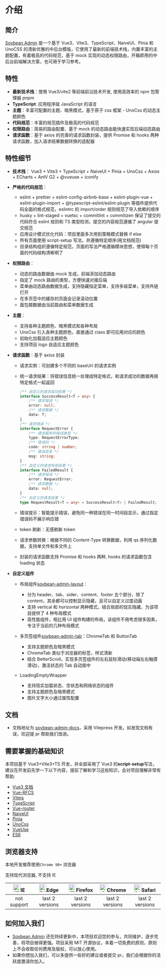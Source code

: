 # 介绍

## 简介

[Soybean Admin](https://github.com/honghuangdc/soybean-admin) 是一个基于 Vue3、Vite3、TypeScript、NaiveUI、Pinia 和 UnoCSS 的清新优雅的中后台模版，它使用了最新的前端技术栈，内置丰富的主题配置，有着极高的代码规范，基于 mock 实现的动态权限路由，开箱即用的中后台前端解决方案，也可用于学习参考。

## 特性

- **最新技术栈**：使用 Vue3/vite2 等前端前沿技术开发, 使用高效率的 npm 包管理器 pnpm
- **TypeScript**: 应用程序级 JavaScript 的语言
- **主题**：丰富可配置的主题、暗黑模式，基于原子 css 框架 - UnoCss 的动态主题颜色
- **代码规范**：丰富的规范插件及极高的代码规范
- **权限路由**：简易的路由配置、基于 mock 的动态路由能快速实现后端动态路由
- **请求函数**：基于 axios 的完善的请求函数封装，提供 Promise 和 hooks 两种请求函数，加入请求结果数据转换的适配器

## 特性细节

- **技术栈**： Vue3 + Vite3 + TypeScript + NaiveUI + Pinia + UnoCss + Axios + ECharts + AntV G2 + @vueuse + iconify

- **严格的代码规范**：

  - eslint + prettier + eslint-config-airbnb-base + eslint-plugin-vue + eslint-plugin-import + @typescript-eslint/eslint-plugin 等插件提供代码全面的格式规范，eslintrc 的 import/order 规则规范了导入依赖的顺序
  - husky + lint-staged + vuetsc + commitlint + commitizen 保证了提交的代码符合 eslint 规则和 TS 类型检测，提交的内容规范遵循了 angular 提交规范
  - 应用设计模式优化代码：项目里面多次用到策略模式替换 if else
  - 所有页面使用 script-setup 写法，并遵循特定顺序(用文档规范)
  - 目录结构组织遵循特定规范，页面的写法严格遵循模块思想，使得每个页面的代码结构清晰明了

- **权限路由**：

  - 动态的路由数据由 mock 生成，前端添加动态路由
  - 指定了 mock 路由的类型，方便快速对接后端
  - 菜单由动态路由数据生成，支持隐藏指定菜单，支持多级菜单，支持外链打开
  - 在多页签中的缓存的页面会记录滚动位置
  - 面包屑数据由当前路由和菜单数据生成

- **主题**：

  - 支持各种主题颜色、暗黑模式和各种布局
  - UnoCss 引入各种主题颜色，直接通过 class 即可应用对应的颜色
  - 初始化加载适应主题颜色
  - 支持项目 logo 自适应主题颜色

- **请求函数**：基于 axios 封装

  - 请求实例：可创建多个不同的 baseUrl 的请求实例

  - 统一请求结果：将错误信息统一处理成特定格式，和请求成功的数据再按特定格式一起返回

    ```typescript
    /** 自定义的请求成功结果 */
    interface SuccessResult<T = any> {
    	/** 请求错误 */
    	error: null;
    	/** 请求数据 */
    	data: T;
    }
    /** 请求错误 */
    interface RequestError {
    	/** 请求服务的错误类型 */
    	type: RequestErrorType;
    	/** 错误码 */
    	code: string | number;
    	/** 错误信息 */
    	msg: string;
    }
    /** 自定义的请求失败结果 */
    interface FailedResult {
    	/** 请求错误 */
    	error: RequestError;
    	/** 请求数据 */
    	data: null;
    }
    /** 自定义的请求结果 */
    type RequestResult<T = any> = SuccessResult<T> | FailedResult;
    ```

  - 错误提示：智能提示错误，避免同一种错误在同一时间段显示，通过指定错误码不展示响应错

  - token 刷新：无感刷新 token

  - 请求参数转换：根据不同的 Content-Type 转换数据，利用 qs 序列化数据，支持单文件和多文件上

  - 封装的请求函数支持 Promise 和 hooks 两种, hooks 的请求函数包含 loading 状态

- **自定义组件**

  - 布局组件[soybean-admin-layout](https://github.com/honghuangdc/soybean-admin-layout)：

    - 分为 header、tab、sider、content、footer 五个部分，除了 content，其余都可以控制显示隐藏，且可以自定义过度动画
    - 支持 vertical 和 horizontal 两种模式，结合局部的现实隐藏，为该项目提供了 4 种布局模式
    - 高性能组件，相比用 UI 组件构建的布局，该组件不用考虑很多因素，专注于当前的几种布局模式

  - 多页签组件[soybean-admin-tab](https://github.com/honghuangdc/soybean-admin-tab)：ChromeTab 和 ButtonTab

    - 支持主题颜色及暗黑模式
    - ChromeTab 类似于浏览器的标签，样式清新
    - 结合 BetterScroll，实现多页签组件的左右鼠标滑动(移动端左右触摸滑动)，激活状态的 Tab 自动居中

  - LoadingEmptyWrapper

    - 支持现实加载状态、空状态和网络状态的组件
    - 支持主题颜色及暗黑模式
    - 图片文字大小通过属性配置

## 文档

- 文档地址为 [soybean-admin-docs](https://github.com/honghuangdc/soybean-admin-docs)，采用 Vitepress 开发。如发现文档有误，欢迎提 pr 帮助我们改进。

## 需要掌握的基础知识

本项目基于 Vue3+Vite3+TS 开发，并全部采用了 Vue3 的**script-setup**写法，建议在开发前先学一下以下内容，提前了解和学习这些知识，会对项目理解非常有帮助:

- [Vue3 文档](https://vuejs.org/)
- [Vue-RFCS](https://github.com/vuejs/rfcs)
- [Vitejs](https://vitejs.dev/)
- [TypeScript](https://jkchao.github.io/typescript-book-chinese/#why)
- [Vue-router](https://router.vuejs.org/)
- [NaiveUI](https://www.naiveui.com/zh-CN/os-theme)
- [Pinia](https://pinia.vuejs.org/)
- [UnoCss](https://uno.antfu.me/)
- [VueUse](https://vueuse.org/)
- [ES6](https://es6.ruanyifeng.com/)

## 浏览器支持

本地开发推荐使用`Chrome 90+` 浏览器

支持现代浏览器, 不支持 IE

| [<img src="https://raw.githubusercontent.com/alrra/browser-logos/master/src/archive/internet-explorer_9-11/internet-explorer_9-11_48x48.png" alt="IE" width="24px" height="24px"  />](http://godban.github.io/browsers-support-badges/)IE | [<img src="https://raw.githubusercontent.com/alrra/browser-logos/master/src/edge/edge_48x48.png" alt=" Edge" width="24px" height="24px" />](http://godban.github.io/browsers-support-badges/)Edge | [<img src="https://raw.githubusercontent.com/alrra/browser-logos/master/src/firefox/firefox_48x48.png" alt="Firefox" width="24px" height="24px" />](http://godban.github.io/browsers-support-badges/)Firefox | [<img src="https://raw.githubusercontent.com/alrra/browser-logos/master/src/chrome/chrome_48x48.png" alt="Chrome" width="24px" height="24px" />](http://godban.github.io/browsers-support-badges/)Chrome | [<img src="https://raw.githubusercontent.com/alrra/browser-logos/master/src/safari/safari_48x48.png" alt="Safari" width="24px" height="24px" />](http://godban.github.io/browsers-support-badges/)Safari |
| :---------------------------------------------------------------------------------------------------------------------------------------------------------------------------------------------------------------------------------------: | :-----------------------------------------------------------------------------------------------------------------------------------------------------------------------------------------------: | :----------------------------------------------------------------------------------------------------------------------------------------------------------------------------------------------------------: | :------------------------------------------------------------------------------------------------------------------------------------------------------------------------------------------------------: | :------------------------------------------------------------------------------------------------------------------------------------------------------------------------------------------------------: |
|                                                                                                                not support                                                                                                                |                                                                                          last 2 versions                                                                                          |                                                                                               last 2 versions                                                                                                |                                                                                             last 2 versions                                                                                              |                                                                                             last 2 versions                                                                                              |

## 如何加入我们

- [Soybean Admin](https://github.com/honghuangdc/soybean-admin) 还在持续更新中，本项目欢迎您的参与，共同维护，逐步完善，将项目做得更强。项目采用 MIT 开源协议，本着一切免费的原则，原则上不会收取任何费用及版权，可以放心使用。
- 如果你想加入我们，可以多提供一些好的建议或者提交 pr，我们会根据你的活跃度邀请你加入。
